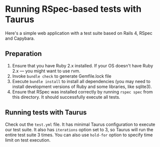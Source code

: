 # Running RSpec-based tests with Taurus

Here's a simple web application with a test suite based on Rails 4, RSpec and Capybara.

## Preparation

1. Ensure that you have Ruby 2.x installed. If your OS doesn't have Ruby 2.x — you might want to use rvm.
2. Invoke `bundle check` to generate Gemfile.lock file
3. Execute `bundle install` to install all dependencies (you may need to install development versions of Ruby and some libraries, like sqlite3).
4. Ensure that RSpec was installed correctly by running `rspec spec` from this directory. It should successfully execute all tests.

## Running tests with Taurus

Check out the `test.yml` file. It has minimal Taurus configuration to execute our test suite.
It also has `iterations` option set to 3, so Taurus will run the entire test suite 3 times.
You can also use `hold-for` option to specify time limit on test execution.
